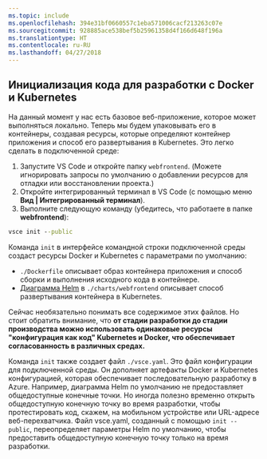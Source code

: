 ```yaml
---
ms.topic: include
ms.openlocfilehash: 394e31bf0660557c1eba571006cacf213263c07e
ms.sourcegitcommit: 928885ace538bef5b25961358d4f166d648f196a
ms.translationtype: HT
ms.contentlocale: ru-RU
ms.lasthandoff: 04/27/2018
---
```

## <a name="initialize-code-for-docker-and-kubernetes-development"></a>Инициализация кода для разработки с Docker и Kubernetes
На данный момент у нас есть базовое веб-приложение, которое может выполняться локально. Теперь мы будем упаковывать его в контейнеры, создавая ресурсы, которые определяют контейнер приложения и способ его развертывания в Kubernetes. Это легко сделать в подключенной среде: 

1. Запустите VS Code и откройте папку `webfrontend`. (Можете игнорировать запросы по умолчанию о добавлении ресурсов для отладки или восстановлении проекта.)
1. Откройте интегрированный терминал в VS Code (с помощью меню **Вид | Интегрированный терминал**).
1. Выполните следующую команду (убедитесь, что работаете в папке **webfrontend**):

```cmd
vsce init --public
```

Команда ```init``` в интерфейсе командной строки подключенной среды создаст ресурсы Docker и Kubernetes с параметрами по умолчанию:
* `./Dockerfile` описывает образ контейнера приложения и способ сборки и выполнения исходного кода в контейнере.
* [Диаграмма Helm](https://docs.helm.sh) в `./charts/webfrontend` описывает способ развертывания контейнера в Kubernetes.

Сейчас необязательно понимать все содержимое этих файлов. Но стоит обратить внимание, что **от стадии разработки до стадии производства можно использовать одинаковые ресурсы "конфигурация как код" Kubernetes и Docker, что обеспечивает согласованность в различных средах.**
 
Команда `init` также создает файл `./vsce.yaml`. Это файл конфигурации для подключенной среды. Он дополняет артефакты Docker и Kubernetes конфигурацией, которая обеспечивает последовательную разработку в Azure. Например, диаграмма Helm по умолчанию не предоставляет общедоступные конечные точки. Но иногда полезно временно открыть общедоступную конечную точку во время разработки, чтобы протестировать код, скажем, на мобильном устройстве или URL-адресе веб-перехватчика. Файл vsce.yaml, созданный с помощью `init --public`, переопределяет параметры Helm по умолчанию, чтобы предоставить общедоступную конечную точку только на время разработки.
